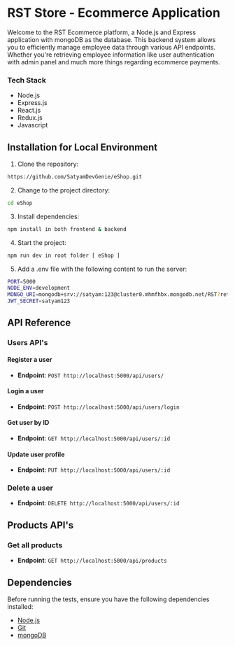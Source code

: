 # RST Store - Ecommerce Application

Welcome to the RST Ecommerce platform, a Node.js and Express application with mongoDB as the database. This backend system allows you to efficiently manage employee data through various API endpoints. Whether you're retrieving employee information like user authentication with admin panel and much more things regarding ecommerce payments.

### Tech Stack

- Node.js
- Express.js
- React.js
- Redux.js
- Javascript


## Installation for Local Environment

1. Clone the repository:

```bash
https://github.com/SatyamDevGenie/eShop.git
```

2. Change to the project directory:

```bash
cd eShop
```

3. Install dependencies:

```bash
npm install in both frontend & backend
```

4. Start the project:

```bash
npm run dev in root folder [ eShop ]
```

5. Add a .env file with the following content to run the server:

```bash
PORT=5000
NODE_ENV=development
MONGO_URI=mongodb+srv://satyam:123@cluster0.mhmfhbx.mongodb.net/RST?retryWrites=true&w=majority
JWT_SECRET=satyam123
```


## API Reference

### Users API's

#### Register a user

- **Endpoint**: `POST http://localhost:5000/api/users/`


#### Login a user

- **Endpoint**: `POST http://localhost:5000/api/users/login`


#### Get user by ID

- **Endpoint**: `GET http://localhost:5000/api/users/:id`

#### Update user profile

- **Endpoint**: `PUT http://localhost:5000/api/users/:id`


### Delete a user

- **Endpoint**: `DELETE http://localhost:5000/api/users/:id`


## Products API's

### Get all products

- **Endpoint**: `GET http://localhost:5000/api/products`



## Dependencies

Before running the tests, ensure you have the following dependencies installed:

- [Node.js](https://nodejs.org/)
- [Git](https://www.git.com/)
- [mongoDB](https://www.npmjs.com/package/mongodb)


